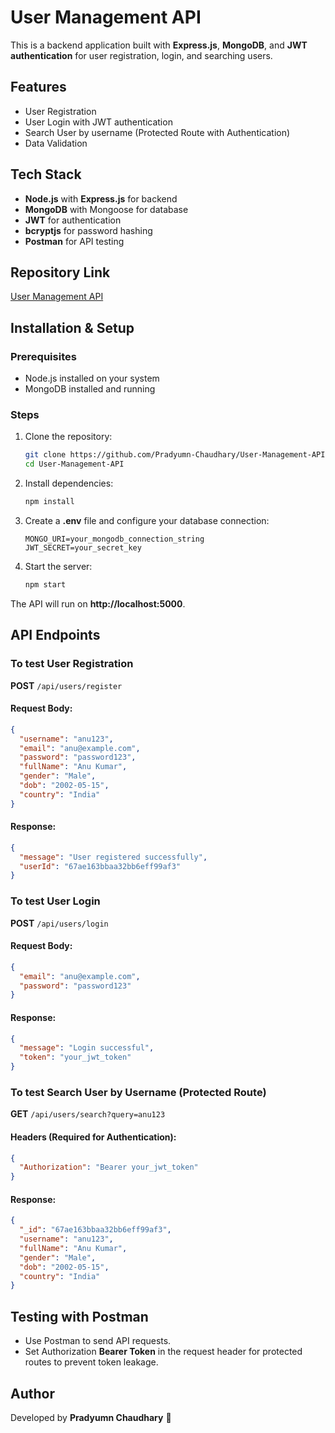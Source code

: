 # User Management API

This is a backend application built with **Express.js**, **MongoDB**, and **JWT authentication** for user registration, login, and searching users.

## Features
- User Registration
- User Login with JWT authentication
- Search User by username (Protected Route with Authentication)
- Data Validation

## Tech Stack
- **Node.js** with **Express.js** for backend
- **MongoDB** with Mongoose for database
- **JWT** for authentication
- **bcryptjs** for password hashing
- **Postman** for API testing

## Repository Link
[User Management API](https://github.com/Pradyumn-Chaudhary/User-Management-API.git)

## Installation & Setup

### Prerequisites
- Node.js installed on your system
- MongoDB installed and running

### Steps
1. Clone the repository:
   ```bash
   git clone https://github.com/Pradyumn-Chaudhary/User-Management-API.git
   cd User-Management-API
   ```
2. Install dependencies:
   ```bash
   npm install
   ```
3. Create a **.env** file and configure your database connection:
   ```env
   MONGO_URI=your_mongodb_connection_string
   JWT_SECRET=your_secret_key
   ```
4. Start the server:
   ```bash
   npm start
   ```

The API will run on **http://localhost:5000**.

## API Endpoints

### To test User Registration
**POST** `/api/users/register`
#### Request Body:
```json
{
  "username": "anu123",
  "email": "anu@example.com",
  "password": "password123",
  "fullName": "Anu Kumar",
  "gender": "Male",
  "dob": "2002-05-15",
  "country": "India"
}
```
#### Response:
```json
{
  "message": "User registered successfully",
  "userId": "67ae163bbaa32bb6eff99af3"
}
```

### To test User Login
**POST** `/api/users/login`
#### Request Body:
```json
{
  "email": "anu@example.com",
  "password": "password123"
}
```
#### Response:
```json
{
  "message": "Login successful",
  "token": "your_jwt_token"
}
```

### To test Search User by Username (Protected Route)
**GET** `/api/users/search?query=anu123`
#### Headers (Required for Authentication):
```json
{
  "Authorization": "Bearer your_jwt_token"
}
```
#### Response:
```json
{
  "_id": "67ae163bbaa32bb6eff99af3",
  "username": "anu123",
  "fullName": "Anu Kumar",
  "gender": "Male",
  "dob": "2002-05-15",
  "country": "India"
}
```

## Testing with Postman
- Use Postman to send API requests.
- Set Authorization **Bearer Token** in the request header for protected routes to prevent token leakage.

## Author
Developed by **Pradyumn Chaudhary** 🚀


